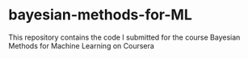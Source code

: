 # bayesian-methods-for-ML
This repository contains the code I submitted for the course Bayesian Methods for Machine Learning on Coursera
